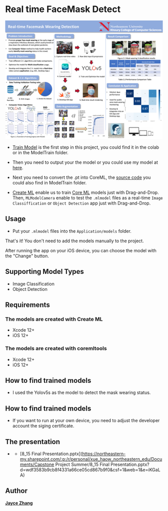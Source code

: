 # Real time FaceMask Detect

![Overall](https://github.com/zjsjayce/FaceMaskDetect/blob/main/Architecture.jpeg)


- [Train Model](https://colab.research.google.com/drive/1q1_Xji4wg2pDYHeJx_m75mSZYLeUXK_q?usp=sharing) is the first step in this project, you could find it in the colab or in the ModelTrain folder. 

- Then you need to output your the model or you could use my model at [here](https://drive.google.com/drive/folders/1jKv8Vnbv-os5Ab9D2FCE4p36-tPFXId5?usp=sharing). 

- Next you need to convert the .pt into CoreML, the [source code](https://colab.research.google.com/drive/1er09xThb4TFp_yuhCLVXmiYi-XTNnUPC?usp=sharing) you could also find in ModelTrain folder.

- [Create ML](https://developer.apple.com/documentation/create_ml) enable us to train [Core ML](https://developer.apple.com/documentation/coreml) models just with Drag-and-Drop. Then, `MLModelCamera` enable to test the `.mlmodel` files as a real-time `Image Classiffication` or `Object Detection` app just with Drag-and-Drop.

## Usage

- Put your `.mlmodel` files into the `Application/models` folder.

That's it! You don't need to add the models manually to the project.

After running the app on your iOS device, you can choose the model with the "Change" button.


## Supporting Model Types

- Image Classification
- Object Detection


## Requirements

### The models are created with Create ML

- Xcode 12+
- iOS 12+

### The models are created with coremltools

- Xcode 12+
- iOS 12+

## How to find trained models

- I used the Yolov5s as the model to detect the mask wearing status.

## How to find trained models

- If you want to run at your own device, you need to adjust the developer account the siging certificate.
## The presentation
- - [8_15 Final Presentation.pptx](https://northeastern-my.sharepoint.com/:p:/r/personal/xue_haow_northeastern_edu/Documents/Capstone Project Summer/8_15 Final Presentation.pptx?d=wdf3583b9cb8f4331a66ce05cd867b9f0&csf=1&web=1&e=iKGaLA)


## Author

**[Jayce Zhang](https://www.linkedin.com/in/jaycezhang/)**

